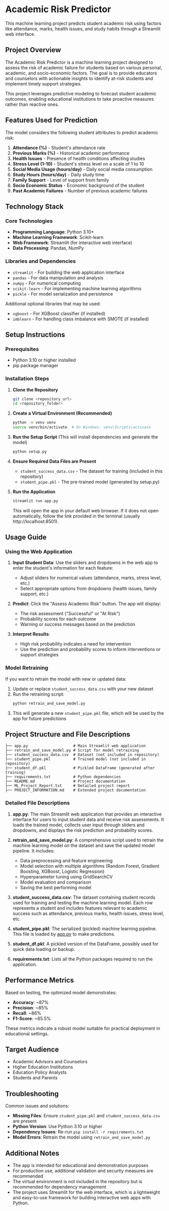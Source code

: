 # Academic Risk Predictor

This machine learning project predicts student academic risk using factors like attendance, marks, health issues, and study habits through a Streamlit web interface.

## Project Overview

The Academic Risk Predictor is a machine learning project designed to assess the risk of academic failure for students based on various personal, academic, and socio-economic factors. The goal is to provide educators and counselors with actionable insights to identify at-risk students and implement timely support strategies.

This project leverages predictive modeling to forecast student academic outcomes, enabling educational institutions to take proactive measures rather than reactive ones.

## Features Used for Prediction

The model considers the following student attributes to predict academic risk:

1. **Attendance (%)** - Student's attendance rate
2. **Previous Marks (%)** - Historical academic performance
3. **Health Issues** - Presence of health conditions affecting studies
4. **Stress Level (1-10)** - Student's stress level on a scale of 1 to 10
5. **Social Media Usage (hours/day)** - Daily social media consumption
6. **Study Hours (hours/day)** - Daily study time
7. **Family Support** - Level of support from family
8. **Socio Economic Status** - Economic background of the student
9. **Past Academic Failures** - Number of previous academic failures

## Technology Stack

### Core Technologies
- **Programming Language**: Python 3.10+
- **Machine Learning Framework**: Scikit-learn
- **Web Framework**: Streamlit (for interactive web interface)
- **Data Processing**: Pandas, NumPy

### Libraries and Dependencies
- `streamlit` - For building the web application interface
- `pandas` - For data manipulation and analysis
- `numpy` - For numerical computing
- `scikit-learn` - For implementing machine learning algorithms
- `pickle` - For model serialization and persistence

Additional optional libraries that may be used:
- `xgboost` - For XGBoost classifier (if installed)
- `imblearn` - For handling class imbalance with SMOTE (if installed)

## Setup Instructions

### Prerequisites
- Python 3.10 or higher installed
- pip package manager

### Installation Steps

1. **Clone the Repository**
   ```bash
   git clone <repository_url>
   cd <repository_folder>
   ```

2. **Create a Virtual Environment (Recommended)**
   ```bash
   python -m venv venv
   source venv/bin/activate  # On Windows: venv\Scripts\activate
   ```

3. **Run the Setup Script** (This will install dependencies and generate the model)
   ```bash
   python setup.py
   ```

4. **Ensure Required Data Files are Present**
   - `student_success_data.csv` - The dataset for training (included in this repository)
   - `student_pipe.pkl` - The pre-trained model (generated by setup.py)

5. **Run the Application**
   ```bash
   streamlit run app.py
   ```
   This will open the app in your default web browser. If it does not open automatically, follow the link provided in the terminal (usually http://localhost:8501).

## Usage Guide

### Using the Web Application

1. **Input Student Data**: Use the sliders and dropdowns in the web app to enter the student's information for each feature:
   - Adjust sliders for numerical values (attendance, marks, stress level, etc.)
   - Select appropriate options from dropdowns (health issues, family support, etc.)

2. **Predict**: Click the "Assess Academic Risk" button. The app will display:
   - The risk assessment ("Successful" or "At Risk")
   - Probability scores for each outcome
   - Warning or success messages based on the prediction

3. **Interpret Results**: 
   - High risk probability indicates a need for intervention
   - Use the prediction and probability scores to inform interventions or support strategies

### Model Retraining

If you want to retrain the model with new or updated data:

1. Update or replace `student_success_data.csv` with your new dataset
2. Run the retraining script:
   ```bash
   python retrain_and_save_model.py
   ```
3. This will generate a new `student_pipe.pkl` file, which will be used by the app for future predictions

## Project Structure and File Descriptions

```
├── app.py                    # Main Streamlit web application
├── retrain_and_save_model.py # Script for model retraining
├── student_success_data.csv  # Dataset (not included in repository)
├── student_pipe.pkl          # Trained model (not included in repository)
├── student_df.pkl            # Pickled DataFrame (generated after training)
├── requirements.txt          # Python dependencies
├── README.md                 # Project documentation
├── ML_Project_Report.txt     # Detailed project report
├── PROJECT_INFORMATION.md    # Extended project documentation
```

### Detailed File Descriptions

1. **app.py**: The main Streamlit web application that provides an interactive interface for users to input student data and receive risk assessments. It loads the trained model, collects user input through sliders and dropdowns, and displays the risk prediction and probability scores.

2. **retrain_and_save_model.py**: A comprehensive script used to retrain the machine learning model on the dataset and save the updated model pipeline. It includes:
   - Data preprocessing and feature engineering
   - Model selection with multiple algorithms (Random Forest, Gradient Boosting, XGBoost, Logistic Regression)
   - Hyperparameter tuning using GridSearchCV
   - Model evaluation and comparison
   - Saving the best performing model

3. **student_success_data.csv**: The dataset containing student records used for training and testing the machine learning model. Each row represents a student and includes features relevant to academic success such as attendance, previous marks, health issues, stress level, etc.

4. **student_pipe.pkl**: The serialized (pickled) machine learning pipeline. This file is loaded by [app.py](file:///Users/priyanshuu/Documents/Project/6%20Sem%20vocational%20training/Academic%20Risk%20Predictor%20/app.py#L12-L12) to make predictions.

5. **student_df.pkl**: A pickled version of the DataFrame, possibly used for quick data loading or backup.

6. **requirements.txt**: Lists all the Python packages required to run the application.

## Performance Metrics

Based on testing, the optimized model demonstrates:
- **Accuracy**: ~87%
- **Precision**: ~85%
- **Recall**: ~86%
- **F1-Score**: ~85.5%

These metrics indicate a robust model suitable for practical deployment in educational settings.

## Target Audience

- Academic Advisors and Counselors
- Higher Education Institutions
- Education Policy Analysts
- Students and Parents

## Troubleshooting

Common issues and solutions:

- **Missing Files**: Ensure `student_pipe.pkl` and `student_success_data.csv` are present
- **Python Version**: Use Python 3.10 or higher
- **Dependency Issues**: Re-run `pip install -r requirements.txt`
- **Model Errors**: Retrain the model using `retrain_and_save_model.py`

## Additional Notes

- The app is intended for educational and demonstration purposes
- For production use, additional validation and security measures are recommended
- The virtual environment is not included in the repository but is recommended for dependency management
- The project uses Streamlit for the web interface, which is a lightweight and easy-to-use framework for building interactive web apps with Python.